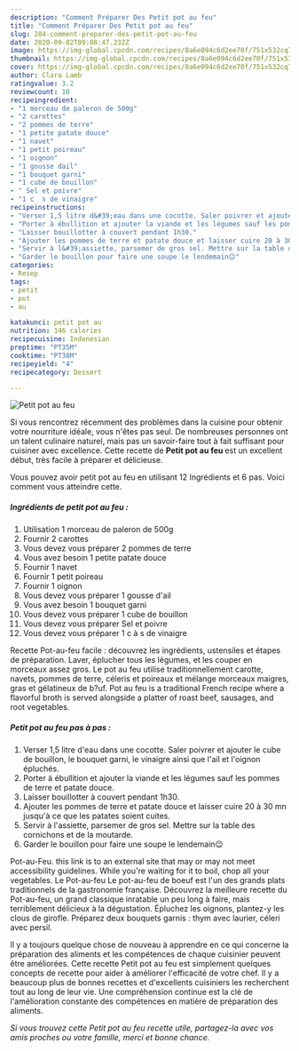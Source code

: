 ```yaml
---
description: "Comment Préparer Des Petit pot au feu"
title: "Comment Préparer Des Petit pot au feu"
slug: 284-comment-preparer-des-petit-pot-au-feu
date: 2020-09-02T09:08:47.232Z
image: https://img-global.cpcdn.com/recipes/8a6e094c6d2ee70f/751x532cq70/petit-pot-au-feu-photo-principale-de-la-recette.jpg
thumbnail: https://img-global.cpcdn.com/recipes/8a6e094c6d2ee70f/751x532cq70/petit-pot-au-feu-photo-principale-de-la-recette.jpg
cover: https://img-global.cpcdn.com/recipes/8a6e094c6d2ee70f/751x532cq70/petit-pot-au-feu-photo-principale-de-la-recette.jpg
author: Clara Lamb
ratingvalue: 3.2
reviewcount: 10
recipeingredient:
- "1 morceau de paleron de 500g"
- "2 carottes"
- "2 pommes de terre"
- "1 petite patate douce"
- "1 navet"
- "1 petit poireau"
- "1 oignon"
- "1 gousse dail"
- "1 bouquet garni"
- "1 cube de bouillon"
- " Sel et poivre"
- "1 c  s de vinaigre"
recipeinstructions:
- "Verser 1,5 litre d&#39;eau dans une cocotte. Saler poivrer et ajouter le cube de bouillon, le bouquet garni, le vinaigre ainsi que l&#39;ail et l&#39;oignon épluchés."
- "Porter à ébullition et ajouter la viande et les légumes sauf les pommes de terre et patate douce."
- "Laisser bouillotter à couvert pendant 1h30."
- "Ajouter les pommes de terre et patate douce et laisser cuire 20 à 30 mn jusqu&#39;à ce que les patates soient cuites."
- "Servir à l&#39;assiette, parsemer de gros sel. Mettre sur la table des cornichons et de la moutarde."
- "Garder le bouillon pour faire une soupe le lendemain😉"
categories:
- Resep
tags:
- petit
- pot
- au

katakunci: petit pot au 
nutrition: 146 calories
recipecuisine: Indonesian
preptime: "PT35M"
cooktime: "PT38M"
recipeyield: "4"
recipecategory: Dessert

---
```



![Petit pot au feu](https://img-global.cpcdn.com/recipes/8a6e094c6d2ee70f/751x532cq70/petit-pot-au-feu-photo-principale-de-la-recette.jpg)

Si vous rencontrez récemment des problèmes dans la cuisine pour obtenir votre nourriture idéale, vous n'êtes pas seul. De nombreuses personnes ont un talent culinaire naturel, mais pas un savoir-faire tout à fait suffisant pour cuisiner avec excellence. Cette recette de <strong> Petit pot au feu </strong> est un excellent début, très facile à préparer et délicieuse.

<!--inarticleads1-->

Vous pouvez avoir petit pot au feu en utilisant 12 Ingrédients et 6 pas. Voici comment vous atteindre cette.

##### Ingrédients de petit pot au feu :

1. Utilisation 1 morceau de paleron de 500g
1. Fournir 2 carottes
1. Vous devez vous préparer 2 pommes de terre
1. Vous avez besoin 1 petite patate douce
1. Fournir 1 navet
1. Fournir 1 petit poireau
1. Fournir 1 oignon
1. Vous devez vous préparer 1 gousse d&#39;ail
1. Vous avez besoin 1 bouquet garni
1. Vous devez vous préparer 1 cube de bouillon
1. Vous devez vous préparer  Sel et poivre
1. Vous devez vous préparer 1 c à s de vinaigre


Recette Pot-au-feu facile : découvrez les ingrédients, ustensiles et étapes de préparation. Laver, éplucher tous les légumes, et les couper en morceaux assez gros. Le pot au feu utilise traditionnellement carotte, navets, pommes de terre, céleris et poireaux et mélange morceaux maigres, gras et gélatineux de b?uf. Pot au feu is a traditional French recipe where a flavorful broth is served alongside a platter of roast beef, sausages, and root vegetables. 

<!--inarticleads2-->

##### Petit pot au feu pas à pas :

1. Verser 1,5 litre d&#39;eau dans une cocotte. Saler poivrer et ajouter le cube de bouillon, le bouquet garni, le vinaigre ainsi que l&#39;ail et l&#39;oignon épluchés.
1. Porter à ébullition et ajouter la viande et les légumes sauf les pommes de terre et patate douce.
1. Laisser bouillotter à couvert pendant 1h30.
1. Ajouter les pommes de terre et patate douce et laisser cuire 20 à 30 mn jusqu&#39;à ce que les patates soient cuites.
1. Servir à l&#39;assiette, parsemer de gros sel. Mettre sur la table des cornichons et de la moutarde.
1. Garder le bouillon pour faire une soupe le lendemain😉


Pot-au-Feu. this link is to an external site that may or may not meet accessibility guidelines. While you&#39;re waiting for it to boil, chop all your vegetables. Le Pot-au-feu Le pot-au-feu de boeuf est l&#39;un des grands plats traditionnels de la gastronomie française. Découvrez la meilleure recette du Pot-au-feu, un grand classique inratable un peu long à faire, mais terriblement délicieux à la dégustation. Épluchez les oignons, plantez-y les clous de girofle. Préparez deux bouquets garnis : thym avec laurier, céleri avec persil. 

<!--inarticleads1-->

<p>
Il y a toujours quelque chose de nouveau à apprendre en ce qui concerne la préparation des aliments et les compétences de chaque cuisinier peuvent être améliorées. Cette recette Petit pot au feu est simplement quelques concepts de recette pour aider à améliorer l'efficacité de votre chef. Il y a beaucoup plus de bonnes recettes et d'excellents cuisiniers les recherchent tout au long de leur vie. Une compréhension continue est la clé de l'amélioration constante des compétences en matière de préparation des aliments.
</p>

<p>
<i>Si vous trouvez cette Petit pot au feu recette utile, partagez-la avec vos amis proches ou votre famille, merci et bonne chance.</i>
</p>

